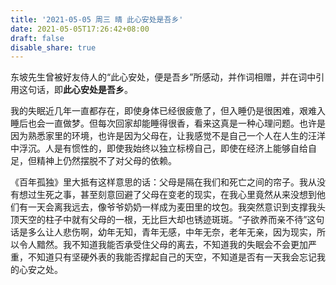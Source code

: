 ```yaml
---
title: '2021-05-05 周三 晴 此心安处是吾乡'
date: 2021-05-05T17:26:42+08:00
draft: false
disable_share: true
---
```


东坡先生曾被好友侍人的“此心安处，便是吾乡”所感动，并作词相赠，并在词中引用这句话，即**此心安处是吾乡**。

<!--more-->

我的失眠近几年一直都存在，即使身体已经很疲惫了，但入睡仍是很困难，艰难入睡后也会一直做梦。但每次回家却能睡得很香，看来这真是一种心理问题。也许是因为熟悉家里的环境，也许是因为父母在，让我感觉不是自己一个人在人生的汪洋中浮沉。人是有惯性的，即使我始终以独立标榜自己，即使在经济上能够自给自足，但精神上仍然摆脱不了对父母的依赖。

《百年孤独》里大抵有这样意思的话：父母是隔在我们和死亡之间的帘子。我从没有想过生死之事，甚至刻意回避了父母在变老的现实，在我心里竟然从来没想到他们有一天会离我远去，像爷爷奶奶一样成为麦田里的坟包。我突然意识到支撑我头顶天空的柱子中就有父母的一根，无比巨大却也锈迹斑斑。“子欲养而亲不待”这句话是多么让人悲伤啊，幼年无知，青年无感，中年无奈，老年无亲，因为现实，所以令人黯然。我不知道我能否承受住父母的离去，不知道我的失眠会不会更加严重，不知道只有坚硬外表的我能否撑起自己的天空，不知道是否有一天我会忘记我的心安之处。
